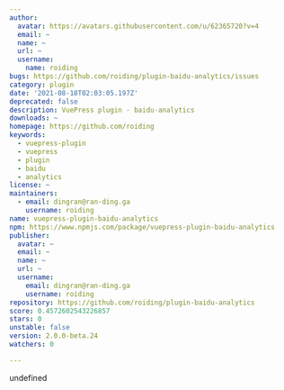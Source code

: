 ```yaml
---
author:
  avatar: https://avatars.githubusercontent.com/u/62365720?v=4
  email: ~
  name: ~
  url: ~
  username:
    name: roiding
bugs: https://github.com/roiding/plugin-baidu-analytics/issues
category: plugin
date: '2021-08-18T02:03:05.197Z'
deprecated: false
description: VuePress plugin - baidu-analytics
downloads: ~
homepage: https://github.com/roiding
keywords:
  - vuepress-plugin
  - vuepress
  - plugin
  - baidu
  - analytics
license: ~
maintainers:
  - email: dingran@ran-ding.ga
    username: roiding
name: vuepress-plugin-baidu-analytics
npm: https://www.npmjs.com/package/vuepress-plugin-baidu-analytics
publisher:
  avatar: ~
  email: ~
  name: ~
  url: ~
  username:
    email: dingran@ran-ding.ga
    username: roiding
repository: https://github.com/roiding/plugin-baidu-analytics
score: 0.4572602543226857
stars: 0
unstable: false
version: 2.0.0-beta.24
watchers: 0

---
```


undefined
